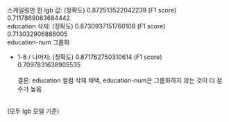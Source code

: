 스케일링만 한 lgb 값: (정확도) 0.872513522042239 (F1 score) 0.7117869083684442
<br>
education 삭제:  (정확도) 0.8730937151760108 (F1 score) 0.713032906886005
<br>
education-num 그룹화
- 1-8 / 나머지:  (정확도) 0.871762750310614 (F1 score) 0.7097831638905535
<br><br>
결론: education 컬럼 삭제 채택, education-num은 그룹화하지 않는 것이 더 점수가 높음
<br>
(모두 lgb 모델 기준)
